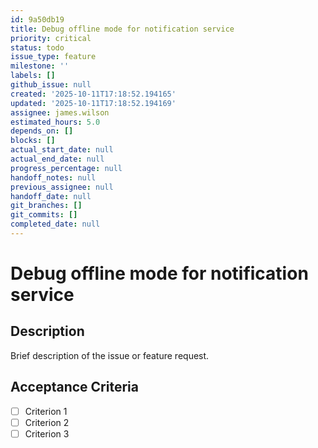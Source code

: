 ```yaml
---
id: 9a50db19
title: Debug offline mode for notification service
priority: critical
status: todo
issue_type: feature
milestone: ''
labels: []
github_issue: null
created: '2025-10-11T17:18:52.194165'
updated: '2025-10-11T17:18:52.194169'
assignee: james.wilson
estimated_hours: 5.0
depends_on: []
blocks: []
actual_start_date: null
actual_end_date: null
progress_percentage: null
handoff_notes: null
previous_assignee: null
handoff_date: null
git_branches: []
git_commits: []
completed_date: null
---
```


# Debug offline mode for notification service

## Description

Brief description of the issue or feature request.

## Acceptance Criteria

- [ ] Criterion 1
- [ ] Criterion 2
- [ ] Criterion 3